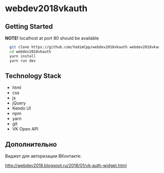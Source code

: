 # webdev2018vkauth


## Getting Started

**NOTE!** localhost at port 80 should be available

```bash
  git clone https://github.com/VadimCpp/webdev2018vkauth webdev2018vkauth
  cd webdev2018vkauth
  yarn install
  yarn run dev
```

## Technology Stack

* html
* css
* js
* jQuery
* Kendo UI
* npm
* yarn
* git
* VK Open API

## Дополнительно ##

Виджет для авторизации ВКонтакте:

http://webdev2018.blogspot.ru/2018/01/vk-auth-widget.html

